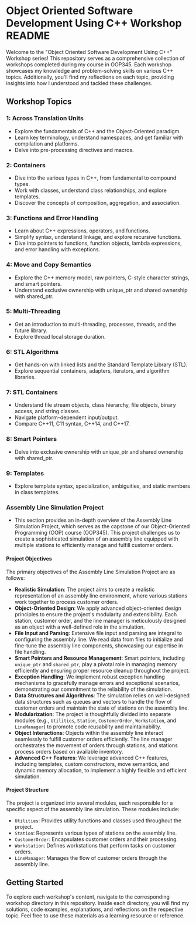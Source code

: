 # Object Oriented Software Development Using C++ Workshop README

Welcome to the "Object Oriented Software Development Using C++" Workshop series! This repository serves as a comprehensive collection of workshops completed during my course in OOP345. Each workshop showcases my knowledge and problem-solving skills on various C++ topics. Additionally, you'll find my reflections on each topic, providing insights into how I understood and tackled these challenges.

## Workshop Topics

### 1: Across Translation Units
- Explore the fundamentals of C++ and the Object-Oriented paradigm.
- Learn key terminology, understand namespaces, and get familiar with compilation and platforms.
- Delve into pre-processing directives and macros.

### 2: Containers
- Dive into the various types in C++, from fundamental to compound types.
- Work with classes, understand class relationships, and explore templates.
- Discover the concepts of composition, aggregation, and association.

### 3: Functions and Error Handling
- Learn about C++ expressions, operators, and functions.
- Simplify syntax, understand linkage, and explore recursive functions.
- Dive into pointers to functions, function objects, lambda expressions, and error handling with exceptions.

### 4: Move and Copy Semantics
- Explore the C++ memory model, raw pointers, C-style character strings, and smart pointers.
- Understand exclusive ownership with unique_ptr and shared ownership with shared_ptr.

### 5: Multi-Threading
- Get an introduction to multi-threading, processes, threads, and the future library.
- Explore thread local storage duration.

### 6: STL Algorithms
- Get hands-on with linked lists and the Standard Template Library (STL).
- Explore sequential containers, adapters, iterators, and algorithm libraries.

### 7: STL Containers
- Understand file stream objects, class hierarchy, file objects, binary access, and string classes.
- Navigate platform-dependent input/output.
- Compare C++11, C11 syntax, C++14, and C++17.

### 8: Smart Pointers
- Delve into exclusive ownership with unique_ptr and shared ownership with shared_ptr.

### 9: Templates
- Explore template syntax, specialization, ambiguities, and static members in class templates.

### Assembly Line Simulation Project
- This section provides an in-depth overview of the Assembly Line Simulation Project, which serves as the capstone of our Object-Oriented Programming (OOP) course (OOP345). This project challenges us to create a sophisticated simulation of an assembly line equipped with multiple stations to efficiently manage and fulfill customer orders.

#### Project Objectives
The primary objectives of the Assembly Line Simulation Project are as follows:
- **Realistic Simulation**: The project aims to create a realistic representation of an assembly line environment, where various stations work together to process customer orders.
- **Object-Oriented Design**: We apply advanced object-oriented design principles to ensure the project's modularity and extensibility. Each station, customer order, and the line manager is meticulously designed as an object with a well-defined role in the simulation.
- **File Input and Parsing**: Extensive file input and parsing are integral to configuring the assembly line. We read data from files to initialize and fine-tune the assembly line components, showcasing our expertise in file handling.
- **Smart Pointers and Resource Management**: Smart pointers, including `unique_ptr` and `shared_ptr`, play a pivotal role in managing memory efficiently and ensuring proper resource cleanup throughout the project.
- **Exception Handling**: We implement robust exception handling mechanisms to gracefully manage errors and exceptional scenarios, demonstrating our commitment to the reliability of the simulation.
- **Data Structures and Algorithms**: The simulation relies on well-designed data structures such as queues and vectors to handle the flow of customer orders and maintain the state of stations on the assembly line.
- **Modularization**: The project is thoughtfully divided into separate modules (e.g., `Utilities`, `Station`, `CustomerOrder`, `Workstation`, and `LineManager`) to promote code reusability and maintainability.
- **Object Interactions**: Objects within the assembly line interact seamlessly to fulfill customer orders efficiently. The line manager orchestrates the movement of orders through stations, and stations process orders based on available inventory.
- **Advanced C++ Features**: We leverage advanced C++ features, including templates, custom constructors, move semantics, and dynamic memory allocation, to implement a highly flexible and efficient simulation.

#### Project Structure
The project is organized into several modules, each responsible for a specific aspect of the assembly line simulation. These modules include:
- `Utilities`: Provides utility functions and classes used throughout the project.
- `Station`: Represents various types of stations on the assembly line.
- `CustomerOrder`: Encapsulates customer orders and their processing.
- `Workstation`: Defines workstations that perform tasks on customer orders.
- `LineManager`: Manages the flow of customer orders through the assembly line.


## Getting Started

To explore each workshop's content, navigate to the corresponding workshop directory in this repository. Inside each directory, you will find my solutions, code examples, explanations, and reflections on the respective topic. Feel free to use these materials as a learning resource or reference.
